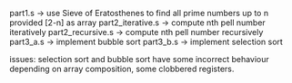 part1.s -> use Sieve of Eratosthenes to find all prime numbers up to n provided [2-n] as array
part2_iterative.s -> compute nth pell number iteratively
part2_recursive.s -> compute nth pell number recursively 
part3_a.s -> implement bubble sort
part3_b.s -> implement selection sort

issues: selection sort and bubble sort have some incorrect behaviour depending on array composition, some clobbered registers.
